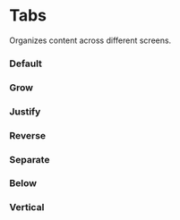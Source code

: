 # Tabs

Organizes content across different screens.

<Playground />

<Usage />

<Api />

<Examples />

### Default

<Example value="default" />

### Grow

<Example value="grow" />

### Justify

<Example value="justify" />

### Reverse

<Example value="reverse" />

### Separate

<Example value="separate" />

### Below

<Example value="below" />

### Vertical

<Example value="vertical" />

<Checklist 
    accessibility={false}
    bidirectionality={false}
    cssParts={false}
    cssVariables={false}
    documentation={false}
    examples={false}
    events={false}
    keyboard={false}
    methods={false}
    playground={false}
    properties={false}
    skeleton={false}
    slots={false}
/>

<LastModified />
